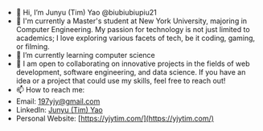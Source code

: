 - 👋 Hi, I’m Junyu (Tim) Yao @biubiubiupiu21
- 👀 I'm currently a Master's student at New York University, majoring in Computer Engineering. My passion for technology is not just limited to academics; I love exploring various facets of tech, be it coding, gaming, or filming. 
- 🌱 I’m currently learning computer science
- 💞️ I am open to collaborating on innovative projects in the fields of web development, software engineering, and data science. If you have an idea or a project that could use my skills, feel free to reach out!
- 📫 How to reach me:
- Email: 197yjy@gmail.com
- LinkedIn: [Junyu (Tim) Yao](https://www.linkedin.com/in/junyuyao-tim/)
- Personal Website: [https://yjytim.com/](https://yjytim.com/)

<!---
biubiubiupiu21/biubiubiupiu21 is a ✨ special ✨ repository because its `README.md` (this file) appears on your GitHub profile.
You can click the Preview link to take a look at your changes.
--->
